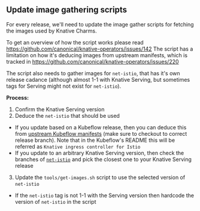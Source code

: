 ## Update image gathering scripts

For every release, we'll need to update the image gather scripts for fetching the images used by Knative Charms.

To get an overview of how the script works please read https://github.com/canonical/knative-operators/issues/142
The script has a limitation on how it's deducing images from upstream manifests, which is tracked in
https://github.com/canonical/knative-operators/issues/220

The script also needs to gather images for `net-istio`, that has it's own release cadance (although almost 1-1 with Knative Serving, but sometimes tags for Serving might not exist for `net-istio`).

**Process:**
1. Confirm the Knative Serving version
2. Deduce the `net-istio` that should be used
  * If you update based on a Kubeflow release, then you can deduce this from [upstream Kubeflow manifests](https://github.com/kubeflow/manifests/blob/v1.9-branch/common/knative/README.md?plain=1#L8) (make sure to checkout to correct release branch). Note that in the Kubeflow's README this will be referred as `Knative ingress controller for Istio`
  * If you update to an arbitrary Knative Serving version, then check the branches of [`net-istio`](https://github.com/knative-extensions/net-istio/tags) and pick the closest one to your Knative Serving release
3. Update the `tools/get-images.sh` script to use the selected version of `net-istio`
  * If the `net-istio` tag is not 1-1 with the Serving version then hardcode the version of `net-istio` in the script
